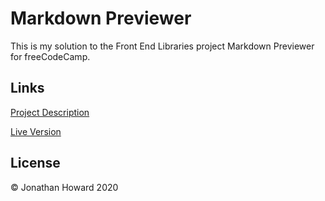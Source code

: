 # Markdown Previewer

This is my solution to the Front End Libraries project Markdown Previewer for freeCodeCamp.

## Links

[Project Description](https://www.freecodecamp.org/learn/front-end-libraries/front-end-libraries-projects/build-a-markdown-previewer)

[Live Version](https://jonathanhhoward.github.io/markdown-previewer)

## License

&copy; Jonathan Howard 2020
